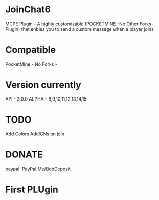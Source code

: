 # JoinChat6
MCPE Plugin - A highly customizable (POCKETMINE -No Other Forks- Plugin) thet enbles you to send a custom message when a player joins

# Compatible
PocketMine - No Forks - 

# Version currently
API - 3.0.0
ALPHA - 8,9,10,11,12,13,14,15

# TODO
Add Colors
AddIGNs on join

# DONATE
paypal: PayPal.Me/BobDeposit

# First PLUgin
